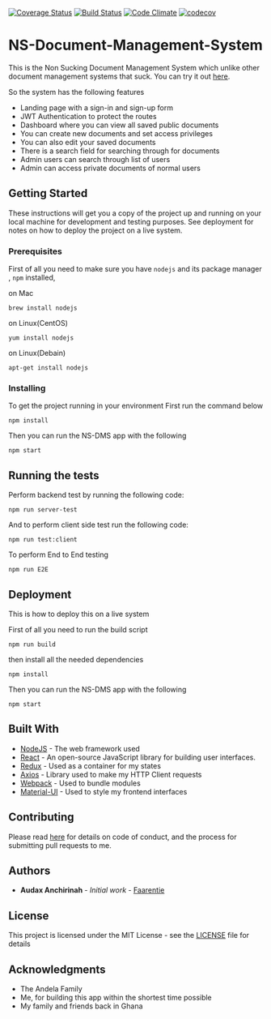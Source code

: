 [![Coverage Status](https://coveralls.io/repos/github/andela-aanchirinah/NS-Document-Management-System/badge.svg?branch=chore%2F146922329%2FSetup-Webpack-Task-Runner)](https://coveralls.io/github/andela-aanchirinah/NS-Document-Management-System?branch=chore%2F146922329%2FSetup-Webpack-Task-Runner)
[![Build Status](https://travis-ci.org/andela-aanchirinah/NS-Document-Management-System.svg?branch=develop)](https://travis-ci.org/andela-aanchirinah/NS-Document-Management-System)
[![Code Climate](https://codeclimate.com/github/andela-aanchirinah/NS-Document-Management-System/badges/gpa.svg)](https://codeclimate.com/github/andela-aanchirinah/NS-Document-Management-System)
[![codecov](https://codecov.io/gh/andela-aanchirinah/NS-Document-Management-System/branch/develop/graph/badge.svg)](https://codecov.io/gh/andela-aanchirinah/NS-Document-Management-System)

# NS-Document-Management-System
This is the Non Sucking Document Management System which unlike other document management systems that suck. You can try it out [here](https://staging-nsdms.herokuapp.com/).

So the system has the following features

 - Landing page with a sign-in and sign-up form
 - JWT Authentication to protect the routes
 - Dashboard where you can view all saved public documents
 - You can create new documents and set access privileges
 - You can also edit your saved documents
 - There is a search field for searching through for documents
 - Admin users can search through list of users
 - Admin can access private documents of normal users

## Getting Started

These instructions will get you a copy of the project up and running on your local machine for development and testing purposes. See deployment for notes on how to deploy the project on a live system.

### Prerequisites

First of all you need to make sure you have `nodejs` and its package manager , `npm` installed,

on Mac

```
brew install nodejs
```

on Linux(CentOS)

```
yum install nodejs
```

on Linux(Debain)
```
apt-get install nodejs
```

### Installing

To get the project running in your environment
First run the command below

```
npm install
```

Then you can run the NS-DMS app with the following
```
npm start
```



## Running the tests

Perform backend test by running the following code:

```
npm run server-test
```

And to perform client side test run the following code:
```
npm run test:client
```

To perform End to End testing
```
npm run E2E
```


## Deployment

This is how to deploy this on a live system

First of all you need to run the build script
```
npm run build
```

then install all the needed dependencies

```
npm install
```

Then you can run the NS-DMS app with the following
```
npm start
```

## Built With

* [NodeJS](https://nodejs.org/en/docs/) - The web framework used
* [React](http://reactjs.cn/react/docs) - An open-source JavaScript library for building user interfaces.
* [Redux](http://redux.js.org/#) - Used as a container for my states
* [Axios](https://rometools.github.io/rome/) - Library used to make my HTTP Client requests
* [Webpack](https://rometools.github.io/rome/) - Used to bundle modules
* [Material-UI](http://www.material-ui.com/) - Used to style my frontend interfaces

## Contributing

Please read [here](https://github.com/andela-aanchirinah/NS-Document-Management-System/wiki/How-to-Contribute-To-NSDMS) for details on code of conduct, and the process for submitting pull requests to me.


## Authors

* **Audax Anchirinah** - *Initial work* - [Faarentie](http://faarentie.com)



## License

This project is licensed under the MIT License - see the [LICENSE](LICENSE) file for details

## Acknowledgments

* The Andela Family
* Me, for building this app within the shortest time possible
* My family and friends back in Ghana
